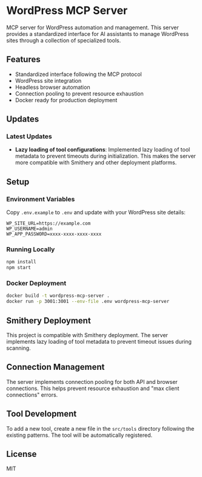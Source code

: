 # WordPress MCP Server

MCP server for WordPress automation and management. This server provides a standardized interface for AI assistants to manage WordPress sites through a collection of specialized tools.

## Features

- Standardized interface following the MCP protocol
- WordPress site integration
- Headless browser automation
- Connection pooling to prevent resource exhaustion
- Docker ready for production deployment

## Updates

### Latest Updates

- **Lazy loading of tool configurations**: Implemented lazy loading of tool metadata to prevent timeouts during initialization. This makes the server more compatible with Smithery and other deployment platforms.

## Setup

### Environment Variables

Copy `.env.example` to `.env` and update with your WordPress site details:

```
WP_SITE_URL=https://example.com
WP_USERNAME=admin
WP_APP_PASSWORD=xxxx-xxxx-xxxx-xxxx
```

### Running Locally

```bash
npm install
npm start
```

### Docker Deployment

```bash
docker build -t wordpress-mcp-server .
docker run -p 3001:3001 --env-file .env wordpress-mcp-server
```

## Smithery Deployment

This project is compatible with Smithery deployment. The server implements lazy loading of tool metadata to prevent timeout issues during scanning.

## Connection Management

The server implements connection pooling for both API and browser connections. This helps prevent resource exhaustion and "max client connections" errors.

## Tool Development

To add a new tool, create a new file in the `src/tools` directory following the existing patterns. The tool will be automatically registered.

## License

MIT 
